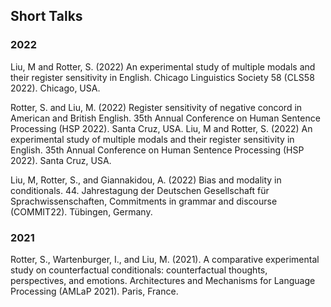 ## Short Talks

### 2022
Liu, M and Rotter, S. (2022) An experimental study of multiple modals and their register sensitivity in English. Chicago Linguistics Society 58 (CLS58 2022). Chicago, USA.

Rotter, S. and Liu, M. (2022) Register sensitivity of negative concord in American and British English. 35th Annual Conference on Human Sentence Processing (HSP 2022). Santa Cruz, USA.
Liu, M and Rotter, S. (2022) An experimental study of multiple modals and their register sensitivity in English. 35th Annual Conference on Human Sentence Processing (HSP 2022). Santa Cruz, USA.

Liu, M, Rotter, S., and Giannakidou, A. (2022) Bias and modality in conditionals. 44. Jahrestagung der Deutschen Gesellschaft für Sprachwissenschaften, Commitments in grammar and discourse (COMMIT22). Tübingen, Germany.

### 2021
Rotter, S., Wartenburger, I., and Liu, M. (2021). A comparative experimental study on counterfactual conditionals: counterfactual thoughts, perspectives, and emotions. Architectures and Mechanisms for Language Processing (AMLaP 2021). Paris, France.


